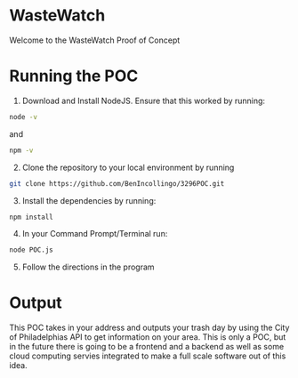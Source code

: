 # WasteWatch
Welcome to the WasteWatch Proof of Concept

# Running the POC
1. Download and Install NodeJS.  Ensure that this worked by running:
```bash
node -v
```
and 
```bash
npm -v
```
2. Clone the repository to your local environment by running
```bash
git clone https://github.com/BenIncollingo/3296POC.git
```
3. Install the dependencies by running: 
```bash 
npm install
```
4. In your Command Prompt/Terminal run:
```bash
node POC.js
```
5. Follow the directions in the program

# Output
This POC takes in your address and outputs your trash day by using the City of Philadelphias API to get information on your area.  This is only a POC, but in the future there is going to be a frontend and a backend as well as some cloud computing servies integrated to make a full scale software out of this idea.